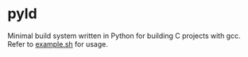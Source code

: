 # pyld
Minimal build system written in Python for building C projects with gcc. Refer to [example.sh](example.sh) for usage.